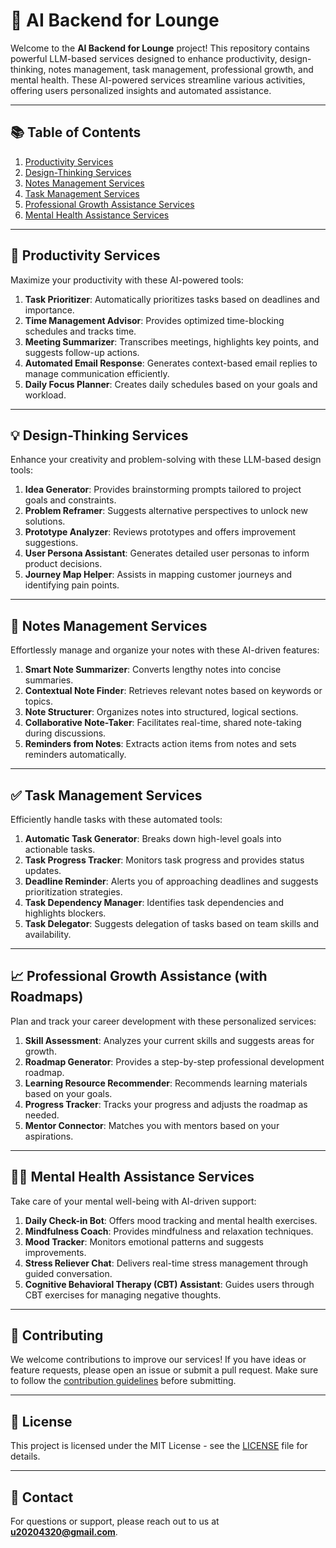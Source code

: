 # 🧠 AI Backend for Lounge

Welcome to the **AI Backend for Lounge** project! This repository contains powerful LLM-based services designed to enhance productivity, design-thinking, notes management, task management, professional growth, and mental health. These AI-powered services streamline various activities, offering users personalized insights and automated assistance.

---

## 📚 Table of Contents
1. [Productivity Services](#-productivity-services)
2. [Design-Thinking Services](#-design-thinking-services)
3. [Notes Management Services](#-notes-management-services)
4. [Task Management Services](#-task-management-services)
5. [Professional Growth Assistance Services](#-professional-growth-assistance-with-roadmaps)
6. [Mental Health Assistance Services](#-mental-health-assistance-services)

---

## 🚀 Productivity Services
Maximize your productivity with these AI-powered tools:
1. **Task Prioritizer**: Automatically prioritizes tasks based on deadlines and importance.
2. **Time Management Advisor**: Provides optimized time-blocking schedules and tracks time.
3. **Meeting Summarizer**: Transcribes meetings, highlights key points, and suggests follow-up actions.
4. **Automated Email Response**: Generates context-based email replies to manage communication efficiently.
5. **Daily Focus Planner**: Creates daily schedules based on your goals and workload.

---

## 💡 Design-Thinking Services
Enhance your creativity and problem-solving with these LLM-based design tools:
1. **Idea Generator**: Provides brainstorming prompts tailored to project goals and constraints.
2. **Problem Reframer**: Suggests alternative perspectives to unlock new solutions.
3. **Prototype Analyzer**: Reviews prototypes and offers improvement suggestions.
4. **User Persona Assistant**: Generates detailed user personas to inform product decisions.
5. **Journey Map Helper**: Assists in mapping customer journeys and identifying pain points.

---

## 📝 Notes Management Services
Effortlessly manage and organize your notes with these AI-driven features:
1. **Smart Note Summarizer**: Converts lengthy notes into concise summaries.
2. **Contextual Note Finder**: Retrieves relevant notes based on keywords or topics.
3. **Note Structurer**: Organizes notes into structured, logical sections.
4. **Collaborative Note-Taker**: Facilitates real-time, shared note-taking during discussions.
5. **Reminders from Notes**: Extracts action items from notes and sets reminders automatically.

---

## ✅ Task Management Services
Efficiently handle tasks with these automated tools:
1. **Automatic Task Generator**: Breaks down high-level goals into actionable tasks.
2. **Task Progress Tracker**: Monitors task progress and provides status updates.
3. **Deadline Reminder**: Alerts you of approaching deadlines and suggests prioritization strategies.
4. **Task Dependency Manager**: Identifies task dependencies and highlights blockers.
5. **Task Delegator**: Suggests delegation of tasks based on team skills and availability.

---

## 📈 Professional Growth Assistance (with Roadmaps)
Plan and track your career development with these personalized services:
1. **Skill Assessment**: Analyzes your current skills and suggests areas for growth.
2. **Roadmap Generator**: Provides a step-by-step professional development roadmap.
3. **Learning Resource Recommender**: Recommends learning materials based on your goals.
4. **Progress Tracker**: Tracks your progress and adjusts the roadmap as needed.
5. **Mentor Connector**: Matches you with mentors based on your aspirations.

---

## 🧘‍♂️ Mental Health Assistance Services
Take care of your mental well-being with AI-driven support:
1. **Daily Check-in Bot**: Offers mood tracking and mental health exercises.
2. **Mindfulness Coach**: Provides mindfulness and relaxation techniques.
3. **Mood Tracker**: Monitors emotional patterns and suggests improvements.
4. **Stress Reliever Chat**: Delivers real-time stress management through guided conversation.
5. **Cognitive Behavioral Therapy (CBT) Assistant**: Guides users through CBT exercises for managing negative thoughts.

---

## 🤝 Contributing
We welcome contributions to improve our services! If you have ideas or feature requests, please open an issue or submit a pull request. Make sure to follow the [contribution guidelines](CONTRIBUTING.md) before submitting.

---

## 📄 License
This project is licensed under the MIT License - see the [LICENSE](LICENSE.md) file for details.

---

## 📧 Contact
For questions or support, please reach out to us at **u20204320@gmail.com**.
